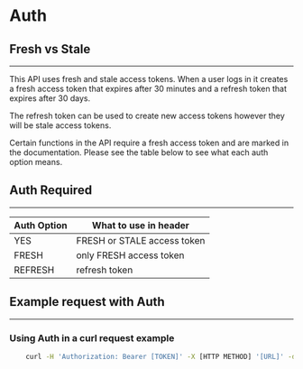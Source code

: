 # Auth

## Fresh vs Stale

----------------------------------------------------------------

This API uses fresh and stale access tokens. When a user logs in it creates a fresh access token that expires after 30 minutes and a refresh token that expires after 30 days.

The refresh token can be used to create new access tokens however they will be stale access tokens.

Certain functions in the API require a fresh access token and are marked in the documentation. Please see the table below to see what each auth option means.

## Auth Required

----------------------------------------------------------------

| Auth Option | What to use in header |
| ----------- | ------------- |
| YES | FRESH or STALE access token |
| FRESH | only FRESH access token |
| REFRESH | refresh token |

## Example request with Auth

----------------------------------------------------------------

### Using Auth in a curl request example

```bash
    curl -H 'Authorization: Bearer [TOKEN]' -X [HTTP METHOD] '[URL]' -d 'PARAM=VALUE&PARAM=VALUE'
```
